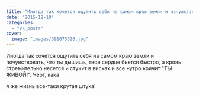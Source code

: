 ```yaml
---
title: "Иногда так хочется ощутить себя на самом краю земли и почувствовать, что ты дышишь, твое сердце бьет..."
date: "2015-12-10"
categories: 
  - "vk_posts"
cover:
  image: "images/391673326.jpg"
---
```


Иногда так хочется ощутить себя на самом краю земли и почувствовать, что ты дышишь, твое сердце бьется быстро, а кровь стремительно несется и стучит в висках и все нутро кричит "ТЫ ЖИВОЙ!". Черт, кака

<!--more--> я же жизнь все-таки крутая штука!
